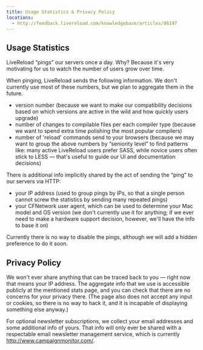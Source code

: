 ```yaml
---
title: Usage Statistics & Privacy Policy
locations:
  - http://feedback.livereload.com/knowledgebase/articles/86197
---
```


## Usage Statistics

LiveReload “pings” our servers once a day. Why? Because it's very motivating for us to watch the number of users grow over time.

When pinging, LiveReload sends the following information. We don't currently use most of these numbers, but we plan to aggregate them in the future.

*   version number (because we want to make our compatibility decisions based on which versions are active in the wild and how quickly users upgrade)
*   number of changes to compilable files per each compiler type (because we want to spend extra time polishing the most popular compilers)
*   number of 'reload' commands send to your browsers (because we may want to group the above numbers by “seniority level” to find patterns like: many active LiveReload users prefer SASS, while novice users often stick to LESS — that's useful to guide our UI and documentation decisions)

There is additional info implicitly shared by the act of sending the “ping” to our servers via HTTP:

*   your IP address (used to group pings by IPs, so that a single person cannot screw the statistics by sending many repeated pings)
*   your CFNetwork user agent, which can be used to determine your Mac model and OS version (we don't currently use it for anything; if we ever need to make a hardware support decision, however, we'll have the info to base it on)

Currently there is no way to disable the pings, although we will add a hidden preference to do it soon.

## Privacy Policy

We won't ever share anything that can be traced back to you — right now that means your IP address. The aggregate info that we use is accessible publicly at the mentioned stats page, and you can check that there are no concerns for your privacy there. (The page also does not accept any input or cookies, so there is no way to hack it, and it is incapable of displaying something else anyway.)

For optional newsletter subscriptions, we collect your email addresses and some additional info of yours. That info will only ever be shared with a respectable email newsletter management service, which is currently http://www.campaignmonitor.com/.